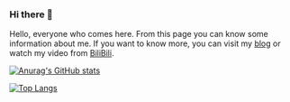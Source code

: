 ### Hi there 👋

Hello, everyone who comes here. From this page you can know some information about me. If you want to know more, you can visit my [blog](https://blog.cserwen.com) or watch my video from [BiliBili](https://space.bilibili.com/258391501).

[![Anurag's GitHub stats](https://github-readme-stats.vercel.app/api?username=cserwen&count_private=true&show_icons=true&theme=vue)](https://github.com/cserwen)

[![Top Langs](https://github-readme-stats.vercel.app/api/top-langs/?username=cserwen&layout=compact&theme=flag-india)](https://github.com/cserwen)
